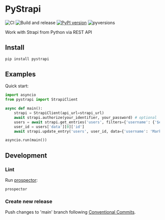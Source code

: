 # PyStrapi
![CI](https://github.com/NoamNol/py-strapi/workflows/CI/badge.svg?event=push)
![Build and release](https://github.com/NoamNol/py-strapi/workflows/%F0%9F%9A%80%20Build%20and%20release/badge.svg?event=push)
[![PyPI version](https://badge.fury.io/py/pystrapi.svg)](https://pypi.org/project/pystrapi)
![pyversions](https://img.shields.io/pypi/pyversions/pystrapi)

Work with Strapi from Python via REST API

## Install

```bash
pip install pystrapi
```

## Examples

Quick start:

```python
import asyncio
from pystrapi import StrapiClient

async def main():
    strapi = StrapiClient(api_url=strapi_url)
    await strapi.authorize(your_identifier, your_password) # optional
    users = await strapi.get_entries('users', filters={'username': {'$eq': 'Pavel'}})
    user_id = users['data'][0]['id']
    await strapi.update_entry('users', user_id, data={'username': 'Mark'})

asyncio.run(main())
```

## Development

### Lint
Run [prospector](https://prospector.landscape.io/):
```
prospector
```

### Create new release

Push changes to 'main' branch following [Conventional Commits](https://www.conventionalcommits.org/en/v1.0.0/).

